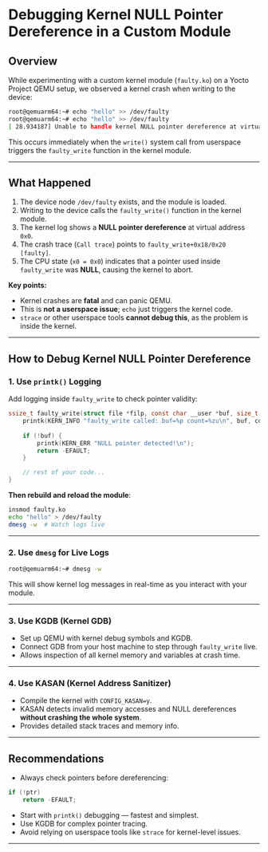 # Debugging Kernel NULL Pointer Dereference in a Custom Module

## Overview

While experimenting with a custom kernel module (`faulty.ko`) on a Yocto Project QEMU setup, we observed a kernel crash when writing to the device:

```bash
root@qemuarm64:~# echo "hello" >> /dev/faulty
root@qemuarm64:~# echo "hello" >> /dev/faulty 
[ 28.934187] Unable to handle kernel NULL pointer dereference at virtual address 0000000000000000 [ 28.935306] Mem abort info: [ 28.935460] ESR = 0x0000000096000045 [ 28.935637] EC = 0x25: DABT (current EL), IL = 32 bits [ 28.936752] SET = 0, FnV = 0 [ 28.936941] EA = 0, S1PTW = 0 [ 28.937095] FSC = 0x05: level 1 translation fault [ 28.937286] Data abort info: [ 28.937400] ISV = 0, ISS = 0x00000045 [ 28.937534] CM = 0, WnR = 1 [ 28.937798] user pgtable: 4k pages, 39-bit VAs, pgdp=0000000042018000 [ 28.938030] [0000000000000000] pgd=0000000000000000, p4d=0000000000000000, pud=0000000000000000 [ 28.938714] Internal error: Oops: 0000000096000045 [#1] PREEMPT SMP [ 28.939622] Modules linked in: scull(O) faulty(O) hello(O) [ 28.940405] CPU: 1 PID: 304 Comm: sh Tainted: G O 5.15.186-yocto-standard #1 [ 28.940697] Hardware name: linux,dummy-virt (DT) [ 28.941111] pstate: 80000005 (Nzcv daif -PAN -UAO -TCO -DIT -SSBS BTYPE=--) [ 28.941404] pc : faulty_write+0x18/0x20 [faulty] [ 28.942219] lr : vfs_write+0xf8/0x2a0 [ 28.942384] sp : ffffffc0096dbd80 [ 28.942539] x29: ffffffc0096dbd80 x28: ffffff8002060000 x27: 0000000000000000 [ 28.943278] x26: 0000000000000000 x25: 0000000000000000 x24: 0000000000000000 [ 28.943553] x23: 0000000000000000 x22: ffffffc0096dbdc0 x21: 00000055589e6cb0 [ 28.943658] x20: ffffff80037c8100 x19: 0000000000000006 x18: 0000000000000000 [ 28.943760] x17: 0000000000000000 x16: 0000000000000000 x15: 0000000000000000 [ 28.943863] x14: 0000000000000000 x13: 0000000000000000 x12: 0000000000000000 [ 28.943965] x11: 0000000000000000 x10: 0000000000000000 x9 : ffffffc008271ad8 [ 28.944086] x8 : 0000000000000000 x7 : 0000000000000000 x6 : 0000000000000000 [ 28.944190] x5 : 0000000000000001 x4 : ffffffc000b95000 x3 : ffffffc0096dbdc0 [ 28.944294] x2 : 0000000000000006 x1 : 0000000000000000 x0 : 0000000000000000 [ 28.944485] Call trace: [ 28.944549] faulty_write+0x18/0x20 [faulty] [ 28.944640] ksys_write+0x74/0x110 [ 28.944691] __arm64_sys_write+0x24/0x30 [ 28.944747] invoke_syscall+0x5c/0x130 [ 28.944804] el0_svc_common.constprop.0+0x4c/0x100 [ 28.944870] do_el0_svc+0x4c/0xc0 [ 28.944921] el0_svc+0x28/0x80 [ 28.944967] el0t_64_sync_handler+0xa4/0x130 [ 28.945028] el0t_64_sync+0x1a0/0x1a4 [ 28.945161] Code: d2800001 d2800000 d503233f d50323bf (b900003f) [ 28.945402] ---[ end trace 312c2601fed071d3 ]--- Segmentation fault
```

This occurs immediately when the `write()` system call from userspace triggers the `faulty_write` function in the kernel module.

---

## What Happened

1. The device node `/dev/faulty` exists, and the module is loaded.
2. Writing to the device calls the `faulty_write()` function in the kernel module.
3. The kernel log shows a **NULL pointer dereference** at virtual address `0x0`.
4. The crash trace (`Call trace`) points to `faulty_write+0x18/0x20 [faulty]`.
5. The CPU state (`x0 = 0x0`) indicates that a pointer used inside `faulty_write` was **NULL**, causing the kernel to abort.

**Key points:**

- Kernel crashes are **fatal** and can panic QEMU.
- This is **not a userspace issue**; `echo` just triggers the kernel code.
- `strace` or other userspace tools **cannot debug this**, as the problem is inside the kernel.

---

## How to Debug Kernel NULL Pointer Dereference

### 1. Use `printk()` Logging

Add logging inside `faulty_write` to check pointer validity:

```c
ssize_t faulty_write(struct file *filp, const char __user *buf, size_t count, loff_t *f_pos) {
    printk(KERN_INFO "faulty_write called: buf=%p count=%zu\n", buf, count);
    
    if (!buf) {
        printk(KERN_ERR "NULL pointer detected!\n");
        return -EFAULT;
    }

    // rest of your code...
}
```

**Then rebuild and reload the module**:

```bash
insmod faulty.ko
echo "hello" > /dev/faulty
dmesg -w  # Watch logs live
```

---

### 2. Use `dmesg` for Live Logs

```bash
root@qemuarm64:~# dmesg -w
```

This will show kernel log messages in real-time as you interact with your module.

---

### 3. Use KGDB (Kernel GDB)

- Set up QEMU with kernel debug symbols and KGDB.
- Connect GDB from your host machine to step through `faulty_write` live.
- Allows inspection of all kernel memory and variables at crash time.

---

### 4. Use KASAN (Kernel Address Sanitizer)

- Compile the kernel with `CONFIG_KASAN=y`.
- KASAN detects invalid memory accesses and NULL dereferences **without crashing the whole system**.
- Provides detailed stack traces and memory info.

---

## Recommendations

- Always check pointers before dereferencing:

```c
if (!ptr)
    return -EFAULT;
```

- Start with `printk()` debugging — fastest and simplest.
- Use KGDB for complex pointer tracing.
- Avoid relying on userspace tools like `strace` for kernel-level issues.

---

